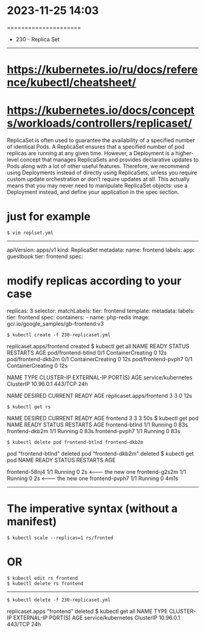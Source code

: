 # 2023-11-25    14:03
=====================

* 230 - Replica Set
-------------------
# https://kubernetes.io/ru/docs/reference/kubectl/cheatsheet/
# https://kubernetes.io/docs/concepts/workloads/controllers/replicaset/

ReplicaSet is often used to guarantee the availability of a specified number of identical Pods.
A ReplicaSet ensures that a specified number of pod replicas are running at any given time. However, a Deployment is a higher-level concept that manages ReplicaSets and provides declarative updates to Pods along with a lot of other useful features. Therefore, we recommend using Deployments instead of directly using ReplicaSets, unless you require custom update orchestration or don't require updates at all.
This actually means that you may never need to manipulate ReplicaSet objects: use a Deployment instead, and define your application in the spec section.

# just for example
    $ vim replset.yml
---
apiVersion: apps/v1
kind: ReplicaSet
metadata:
  name: frontend
  labels:
    app: guestbook
    tier: frontend
spec:
  # modify replicas according to your case
  replicas: 3
  selector:
    matchLabels:
      tier: frontend
  template:
    metadata:
      labels:
        tier: frontend
    spec:
      containers:
      - name: php-redis
        image: gcr.io/google_samples/gb-frontend:v3


    $ kubectl create -f 230-replicaset.yml
replicaset.apps/frontend created
    $ kubectl get all
NAME                 READY   STATUS              RESTARTS   AGE
pod/frontend-btlnd   0/1     ContainerCreating   0          12s
pod/frontend-dkb2m   0/1     ContainerCreating   0          12s
pod/frontend-pvph7   0/1     ContainerCreating   0          12s

NAME                 TYPE        CLUSTER-IP   EXTERNAL-IP   PORT(S)   AGE
service/kubernetes   ClusterIP   10.96.0.1    <none>        443/TCP   24h

NAME                       DESIRED   CURRENT   READY   AGE
replicaset.apps/frontend   3         3         0       12s

    $ kubectl get rs
NAME       DESIRED   CURRENT   READY   AGE
frontend   3         3         3       50s
    $ kubectl get pod
NAME             READY   STATUS    RESTARTS   AGE
frontend-btlnd   1/1     Running   0          83s
frontend-dkb2m   1/1     Running   0          83s
frontend-pvph7   1/1     Running   0          83s

    $ kubectl delete pod frontend-btlnd frontend-dkb2m
pod "frontend-btlnd" deleted
pod "frontend-dkb2m" deleted
    $ kubectl get pod
NAME             READY   STATUS    RESTARTS   AGE

frontend-58nj4   1/1     Running   0          2s    <--- the new one
frontend-g2s2m   1/1     Running   0          2s    <--- the new one
frontend-pvph7   1/1     Running   0          4m1s

***********************************************
# The imperative syntax (without a manifest)
    $ kubectl scale --replicas=1 rs/fronted
# OR
    $ kubectl edit rs frontend
    $ kubectl delete rs frontend
***********************************************

    $ kubectl delete -f 230-replicaset.yml
replicaset.apps "frontend" deleted
    $ kubectl get all
NAME                 TYPE        CLUSTER-IP   EXTERNAL-IP   PORT(S)   AGE
service/kubernetes   ClusterIP   10.96.0.1    <none>        443/TCP   24h

